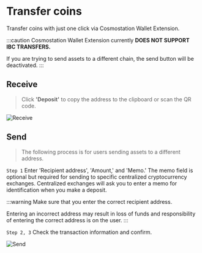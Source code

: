 # Transfer coins

Transfer coins with just one click via Cosmostation Wallet Extension.

:::caution Cosmostation Wallet Extension currently **DOES NOT SUPPORT IBC TRANSFERS.**

If you are trying to send assets to a different chain, the send button will be deactivated. :::

## Receive

> Click **'Deposit'** to copy the address to the clipboard or scan the QR code.

![Receive](../../img/guide/extension/transfer/deposit.png)

## Send

> The following process is for users sending assets to a different address.

`Step 1` Enter 'Recipient address', 'Amount,' and 'Memo.' The memo field is optional but required for sending to specific centralized cryptocurrency exchanges. Centralized exchanges will ask you to enter a memo for identification when you make a deposit.

:::warning Make sure that you enter the correct recipient address.

Entering an incorrect address may result in loss of funds and responsibility of entering the correct address is on the user. :::

`Step 2, 3` Check the transaction information and confirm.

![Send](../../img/guide/extension/transfer/send.png)
